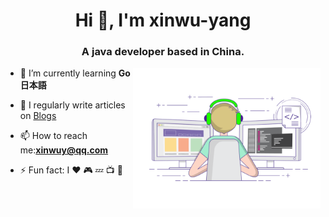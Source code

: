<h1 align="center">Hi 👋, I'm xinwu-yang</h1>
<h3 align="center">A java developer based in China.</h3>

<img align="right" alt="GIF" src="work.gif" width="300"/>

- 🌱 I’m currently learning **Go** **日本語**

- 📝 I regularly write articles on [Blogs](https://github.com/xinwu-yang)

- 📫 How to reach me:**xinwuy@qq.com**

- ⚡ Fun fact: I ❤️ 🎮 💤 📺 🎱
